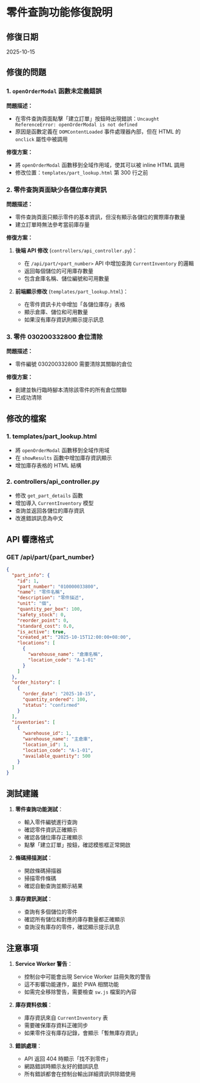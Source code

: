# 零件查詢功能修復說明

## 修復日期
2025-10-15

## 修復的問題

### 1. `openOrderModal` 函數未定義錯誤
**問題描述：**
- 在零件查詢頁面點擊「建立訂單」按鈕時出現錯誤：`Uncaught ReferenceError: openOrderModal is not defined`
- 原因是函數定義在 `DOMContentLoaded` 事件處理器內部，但在 HTML 的 `onclick` 屬性中被調用

**修復方案：**
- 將 `openOrderModal` 函數移到全域作用域，使其可以被 inline HTML 調用
- 修改位置：`templates/part_lookup.html` 第 300 行之前

### 2. 零件查詢頁面缺少各儲位庫存資訊
**問題描述：**
- 零件查詢頁面只顯示零件的基本資訊，但沒有顯示各儲位的實際庫存數量
- 建立訂單時無法參考當前庫存量

**修復方案：**
1. **後端 API 修改** (`controllers/api_controller.py`)：
   - 在 `/api/part/<part_number>` API 中增加查詢 `CurrentInventory` 的邏輯
   - 返回每個儲位的可用庫存數量
   - 包含倉庫名稱、儲位編號和可用數量

2. **前端顯示修改** (`templates/part_lookup.html`)：
   - 在零件資訊卡片中增加「各儲位庫存」表格
   - 顯示倉庫、儲位和可用數量
   - 如果沒有庫存資訊則顯示提示訊息

### 3. 零件 030200332800 倉位清除
**問題描述：**
- 零件編號 030200332800 需要清除其關聯的倉位

**修復方案：**
- 創建並執行臨時腳本清除該零件的所有倉位關聯
- 已成功清除

## 修改的檔案

### 1. templates/part_lookup.html
- 將 `openOrderModal` 函數移到全域作用域
- 在 `showResults` 函數中增加庫存資訊顯示
- 增加庫存表格的 HTML 結構

### 2. controllers/api_controller.py
- 修改 `get_part_details` 函數
- 增加導入 `CurrentInventory` 模型
- 查詢並返回各儲位的庫存資訊
- 改進錯誤訊息為中文

## API 響應格式

### GET /api/part/{part_number}
```json
{
  "part_info": {
    "id": 1,
    "part_number": "010000033800",
    "name": "零件名稱",
    "description": "零件描述",
    "unit": "個",
    "quantity_per_box": 100,
    "safety_stock": 0,
    "reorder_point": 0,
    "standard_cost": 0.0,
    "is_active": true,
    "created_at": "2025-10-15T12:00:00+08:00",
    "locations": [
      {
        "warehouse_name": "倉庫名稱",
        "location_code": "A-1-01"
      }
    ]
  },
  "order_history": [
    {
      "order_date": "2025-10-15",
      "quantity_ordered": 100,
      "status": "confirmed"
    }
  ],
  "inventories": [
    {
      "warehouse_id": 1,
      "warehouse_name": "主倉庫",
      "location_id": 1,
      "location_code": "A-1-01",
      "available_quantity": 500
    }
  ]
}
```

## 測試建議

1. **零件查詢功能測試**：
   - 輸入零件編號進行查詢
   - 確認零件資訊正確顯示
   - 確認各儲位庫存正確顯示
   - 點擊「建立訂單」按鈕，確認模態框正常開啟

2. **條碼掃描測試**：
   - 開啟條碼掃描器
   - 掃描零件條碼
   - 確認自動查詢並顯示結果

3. **庫存資訊測試**：
   - 查詢有多個儲位的零件
   - 確認所有儲位和對應的庫存數量都正確顯示
   - 查詢沒有庫存的零件，確認顯示提示訊息

## 注意事項

1. **Service Worker 警告**：
   - 控制台中可能會出現 Service Worker 註冊失敗的警告
   - 這不影響功能運作，屬於 PWA 相關功能
   - 如需完全移除警告，需要檢查 `sw.js` 檔案的內容

2. **庫存資料依賴**：
   - 庫存資訊來自 `CurrentInventory` 表
   - 需要確保庫存資料正確同步
   - 如果零件沒有庫存記錄，會顯示「暫無庫存資訊」

3. **錯誤處理**：
   - API 返回 404 時顯示「找不到零件」
   - 網路錯誤時顯示友好的錯誤訊息
   - 所有錯誤都會在控制台輸出詳細資訊供除錯使用
